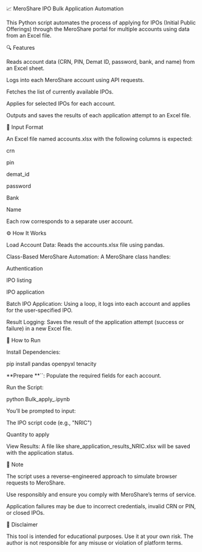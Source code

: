 📈 MeroShare IPO Bulk Application Automation

This Python script automates the process of applying for IPOs (Initial Public Offerings) through the MeroShare portal for multiple accounts using data from an Excel file.

🔍 Features

Reads account data (CRN, PIN, Demat ID, password, bank, and name) from an Excel sheet.

Logs into each MeroShare account using API requests.

Fetches the list of currently available IPOs.

Applies for selected IPOs for each account.

Outputs and saves the results of each application attempt to an Excel file.

📁 Input Format

An Excel file named accounts.xlsx with the following columns is expected:

crn

pin

demat_id

password

Bank

Name

Each row corresponds to a separate user account.

⚙️ How It Works

Load Account Data: Reads the accounts.xlsx file using pandas.

Class-Based MeroShare Automation: A MeroShare class handles:

Authentication

IPO listing

IPO application

Batch IPO Application: Using a loop, it logs into each account and applies for the user-specified IPO.

Result Logging: Saves the result of the application attempt (success or failure) in a new Excel file.

🚀 How to Run

Install Dependencies:

pip install pandas openpyxl tenacity

**Prepare **``: Populate the required fields for each account.

Run the Script:

python Bulk_apply_.ipynb

You’ll be prompted to input:

The IPO script code (e.g., "NRIC")

Quantity to apply

View Results: A file like share_application_results_NRIC.xlsx will be saved with the application status.

🧠 Note

The script uses a reverse-engineered approach to simulate browser requests to MeroShare.

Use responsibly and ensure you comply with MeroShare’s terms of service.

Application failures may be due to incorrect credentials, invalid CRN or PIN, or closed IPOs.

📌 Disclaimer

This tool is intended for educational purposes. Use it at your own risk. The author is not responsible for any misuse or violation of platform terms.
